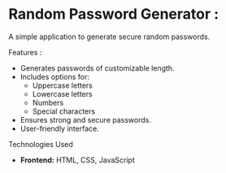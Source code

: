 # Random Password Generator :
A simple application to generate secure random passwords.

Features :
- Generates passwords of customizable length.
- Includes options for:
  - Uppercase letters
  - Lowercase letters
  - Numbers
  - Special characters
- Ensures strong and secure passwords.
- User-friendly interface.

Technologies Used
- **Frontend:** HTML, CSS, JavaScript
